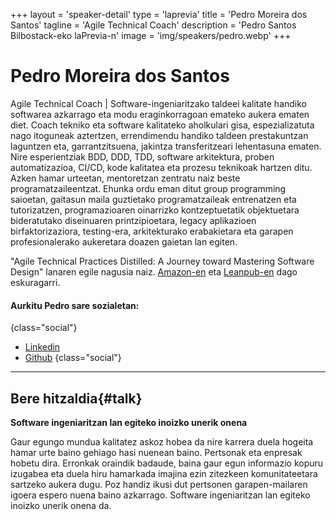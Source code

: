+++
layout = 'speaker-detail'
type = 'laprevia'
title = 'Pedro Moreira dos Santos'
tagline = 'Agile Technical Coach'
description = 'Pedro Santos Bilbostack-eko laPrevia-n'
image = 'img/speakers/pedro.webp'
+++

# Pedro Moreira dos Santos

Agile Technical Coach | Software-ingeniaritzako taldeei kalitate handiko softwarea azkarrago eta modu eraginkorragoan emateko aukera ematen diet. Coach tekniko eta software kalitateko aholkulari gisa, espezializatuta nago itoguneak aztertzen, errendimendu handiko taldeen prestakuntzan laguntzen eta, garrantzitsuena, jakintza transferitzeari lehentasuna ematen. Nire esperientziak BDD, DDD, TDD, software arkitektura, proben automatizazioa, CI/CD, kode kalitatea eta prozesu teknikoak hartzen ditu. Azken hamar urteetan, mentoretzan zentratu naiz beste programatzaileentzat. Ehunka ordu eman ditut group programming saioetan, gaitasun maila guztietako programatzaileak entrenatzen eta tutorizatzen, programazioaren oinarrizko kontzeptuetatik objektuetara bideratutako diseinuaren printzipioetara, legacy aplikazioen birfaktorizaziora, testing-era, arkitekturako erabakietara eta garapen profesionalerako aukeretara doazen gaietan lan egiten.  

"Agile Technical Practices Distilled: A Journey toward Mastering Software Design" lanaren egile nagusia naiz. [Amazon-en](https://www.amazon.es/Agile-Technical-Practices-Distilled-principles/dp/1838980849) eta [Leanpub-en](https://leanpub.com/agiletechnicalpracticesdistilled) dago eskuragarri.

#### Aurkitu Pedro sare sozialetan:

{class="social"}

- [Linkedin](https://www.linkedin.com/in/pedros/)
- [Github](https://github.com/pedromsantos)
  {class="social"}

---  

## Bere hitzaldia{#talk}  
**Software ingeniaritzan lan egiteko inoizko unerik onena**  

Gaur egungo mundua kalitatez askoz hobea da nire karrera duela hogeita hamar urte baino gehiago hasi nuenean baino. Pertsonak eta enpresak hobetu dira. Erronkak oraindik badaude, baina gaur egun informazio kopuru izugabea eta duela hiru hamarkada imajina ezin zitezkeen komunitateetara sartzeko aukera dugu. Poz handiz ikusi dut pertsonen garapen-mailaren igoera espero nuena baino azkarrago. Software ingeniaritzan lan egiteko inoizko unerik onena da.
